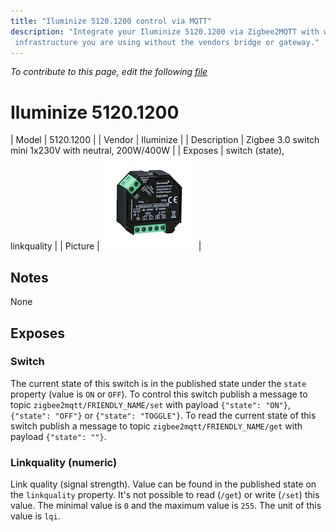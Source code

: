 ```yaml
---
title: "Iluminize 5120.1200 control via MQTT"
description: "Integrate your Iluminize 5120.1200 via Zigbee2MQTT with whatever smart home
 infrastructure you are using without the vendors bridge or gateway."
---
```


*To contribute to this page, edit the following
[file](https://github.com/Koenkk/zigbee2mqtt.io/blob/master/docs/devices/5120.1200.md)*

# Iluminize 5120.1200

| Model | 5120.1200  |
| Vendor  | Iluminize  |
| Description | Zigbee 3.0 switch mini 1x230V with neutral, 200W/400W |
| Exposes | switch (state), linkquality |
| Picture | ![Iluminize 5120.1200](../../public/images/devices/5120.1200.jpg) |

## Notes

None


## Exposes

### Switch 
The current state of this switch is in the published state under the `state` property (value is `ON` or `OFF`).
To control this switch publish a message to topic `zigbee2mqtt/FRIENDLY_NAME/set` with payload `{"state": "ON"}`, `{"state": "OFF"}` or `{"state": "TOGGLE"}`.
To read the current state of this switch publish a message to topic `zigbee2mqtt/FRIENDLY_NAME/get` with payload `{"state": ""}`.

### Linkquality (numeric)
Link quality (signal strength).
Value can be found in the published state on the `linkquality` property.
It's not possible to read (`/get`) or write (`/set`) this value.
The minimal value is `0` and the maximum value is `255`.
The unit of this value is `lqi`.

